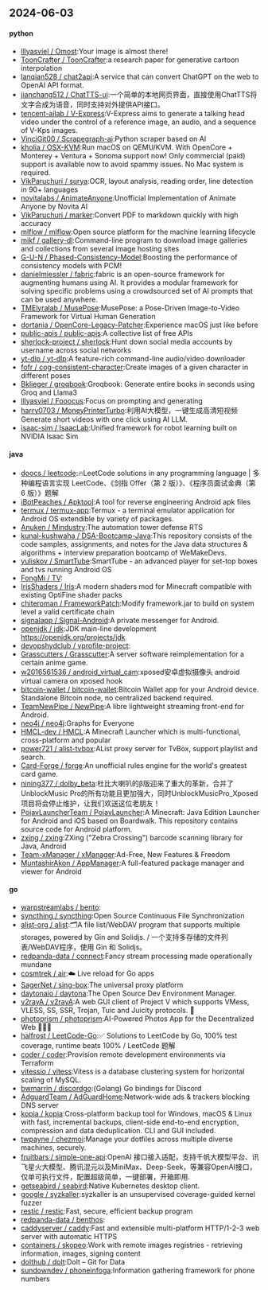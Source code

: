 ## 2024-06-03

#### python
* [lllyasviel / Omost](https://github.com/lllyasviel/Omost):Your image is almost there!
* [ToonCrafter / ToonCrafter](https://github.com/ToonCrafter/ToonCrafter):a research paper for generative cartoon interpolation
* [lanqian528 / chat2api](https://github.com/lanqian528/chat2api):A service that can convert ChatGPT on the web to OpenAI API format.
* [jianchang512 / ChatTTS-ui](https://github.com/jianchang512/ChatTTS-ui):一个简单的本地网页界面，直接使用ChatTTS将文字合成为语音，同时支持对外提供API接口。
* [tencent-ailab / V-Express](https://github.com/tencent-ailab/V-Express):V-Express aims to generate a talking head video under the control of a reference image, an audio, and a sequence of V-Kps images.
* [VinciGit00 / Scrapegraph-ai](https://github.com/VinciGit00/Scrapegraph-ai):Python scraper based on AI
* [kholia / OSX-KVM](https://github.com/kholia/OSX-KVM):Run macOS on QEMU/KVM. With OpenCore + Monterey + Ventura + Sonoma support now! Only commercial (paid) support is available now to avoid spammy issues. No Mac system is required.
* [VikParuchuri / surya](https://github.com/VikParuchuri/surya):OCR, layout analysis, reading order, line detection in 90+ languages
* [novitalabs / AnimateAnyone](https://github.com/novitalabs/AnimateAnyone):Unofficial Implementation of Animate Anyone by Novita AI
* [VikParuchuri / marker](https://github.com/VikParuchuri/marker):Convert PDF to markdown quickly with high accuracy
* [mlflow / mlflow](https://github.com/mlflow/mlflow):Open source platform for the machine learning lifecycle
* [mikf / gallery-dl](https://github.com/mikf/gallery-dl):Command-line program to download image galleries and collections from several image hosting sites
* [G-U-N / Phased-Consistency-Model](https://github.com/G-U-N/Phased-Consistency-Model):Boosting the performance of consistency models with PCM!
* [danielmiessler / fabric](https://github.com/danielmiessler/fabric):fabric is an open-source framework for augmenting humans using AI. It provides a modular framework for solving specific problems using a crowdsourced set of AI prompts that can be used anywhere.
* [TMElyralab / MusePose](https://github.com/TMElyralab/MusePose):MusePose: a Pose-Driven Image-to-Video Framework for Virtual Human Generation
* [dortania / OpenCore-Legacy-Patcher](https://github.com/dortania/OpenCore-Legacy-Patcher):Experience macOS just like before
* [public-apis / public-apis](https://github.com/public-apis/public-apis):A collective list of free APIs
* [sherlock-project / sherlock](https://github.com/sherlock-project/sherlock):Hunt down social media accounts by username across social networks
* [yt-dlp / yt-dlp](https://github.com/yt-dlp/yt-dlp):A feature-rich command-line audio/video downloader
* [fofr / cog-consistent-character](https://github.com/fofr/cog-consistent-character):Create images of a given character in different poses
* [Bklieger / groqbook](https://github.com/Bklieger/groqbook):Groqbook: Generate entire books in seconds using Groq and Llama3
* [lllyasviel / Fooocus](https://github.com/lllyasviel/Fooocus):Focus on prompting and generating
* [harry0703 / MoneyPrinterTurbo](https://github.com/harry0703/MoneyPrinterTurbo):利用AI大模型，一键生成高清短视频 Generate short videos with one click using AI LLM.
* [isaac-sim / IsaacLab](https://github.com/isaac-sim/IsaacLab):Unified framework for robot learning built on NVIDIA Isaac Sim

#### java
* [doocs / leetcode](https://github.com/doocs/leetcode):🔥LeetCode solutions in any programming language | 多种编程语言实现 LeetCode、《剑指 Offer（第 2 版）》、《程序员面试金典（第 6 版）》题解
* [iBotPeaches / Apktool](https://github.com/iBotPeaches/Apktool):A tool for reverse engineering Android apk files
* [termux / termux-app](https://github.com/termux/termux-app):Termux - a terminal emulator application for Android OS extendible by variety of packages.
* [Anuken / Mindustry](https://github.com/Anuken/Mindustry):The automation tower defense RTS
* [kunal-kushwaha / DSA-Bootcamp-Java](https://github.com/kunal-kushwaha/DSA-Bootcamp-Java):This repository consists of the code samples, assignments, and notes for the Java data structures & algorithms + interview preparation bootcamp of WeMakeDevs.
* [yuliskov / SmartTube](https://github.com/yuliskov/SmartTube):SmartTube - an advanced player for set-top boxes and tvs running Android OS
* [FongMi / TV](https://github.com/FongMi/TV):
* [IrisShaders / Iris](https://github.com/IrisShaders/Iris):A modern shaders mod for Minecraft compatible with existing OptiFine shader packs
* [chiteroman / FrameworkPatch](https://github.com/chiteroman/FrameworkPatch):Modify framework.jar to build on system level a valid certificate chain
* [signalapp / Signal-Android](https://github.com/signalapp/Signal-Android):A private messenger for Android.
* [openjdk / jdk](https://github.com/openjdk/jdk):JDK main-line development https://openjdk.org/projects/jdk
* [devopshydclub / vprofile-project](https://github.com/devopshydclub/vprofile-project):
* [Grasscutters / Grasscutter](https://github.com/Grasscutters/Grasscutter):A server software reimplementation for a certain anime game.
* [w2016561536 / android_virtual_cam](https://github.com/w2016561536/android_virtual_cam):xposed安卓虚拟摄像头 android virtual camera on xposed hook
* [bitcoin-wallet / bitcoin-wallet](https://github.com/bitcoin-wallet/bitcoin-wallet):Bitcoin Wallet app for your Android device. Standalone Bitcoin node, no centralized backend required.
* [TeamNewPipe / NewPipe](https://github.com/TeamNewPipe/NewPipe):A libre lightweight streaming front-end for Android.
* [neo4j / neo4j](https://github.com/neo4j/neo4j):Graphs for Everyone
* [HMCL-dev / HMCL](https://github.com/HMCL-dev/HMCL):A Minecraft Launcher which is multi-functional, cross-platform and popular
* [power721 / alist-tvbox](https://github.com/power721/alist-tvbox):AList proxy server for TvBox, support playlist and search.
* [Card-Forge / forge](https://github.com/Card-Forge/forge):An unofficial rules engine for the world's greatest card game.
* [nining377 / dolby_beta](https://github.com/nining377/dolby_beta):杜比大喇叭的β版迎来了重大的革新，合并了UnblockMusic Pro的所有功能且更加强大，同时UnblockMusicPro_Xposed项目将会停止维护，让我们欢送这位老朋友！
* [PojavLauncherTeam / PojavLauncher](https://github.com/PojavLauncherTeam/PojavLauncher):A Minecraft: Java Edition Launcher for Android and iOS based on Boardwalk. This repository contains source code for Android platform.
* [zxing / zxing](https://github.com/zxing/zxing):ZXing ("Zebra Crossing") barcode scanning library for Java, Android
* [Team-xManager / xManager](https://github.com/Team-xManager/xManager):Ad-Free, New Features & Freedom
* [MuntashirAkon / AppManager](https://github.com/MuntashirAkon/AppManager):A full-featured package manager and viewer for Android

#### go
* [warpstreamlabs / bento](https://github.com/warpstreamlabs/bento):
* [syncthing / syncthing](https://github.com/syncthing/syncthing):Open Source Continuous File Synchronization
* [alist-org / alist](https://github.com/alist-org/alist):🗂️A file list/WebDAV program that supports multiple storages, powered by Gin and Solidjs. / 一个支持多存储的文件列表/WebDAV程序，使用 Gin 和 Solidjs。
* [redpanda-data / connect](https://github.com/redpanda-data/connect):Fancy stream processing made operationally mundane
* [cosmtrek / air](https://github.com/cosmtrek/air):☁️ Live reload for Go apps
* [SagerNet / sing-box](https://github.com/SagerNet/sing-box):The universal proxy platform
* [daytonaio / daytona](https://github.com/daytonaio/daytona):The Open Source Dev Environment Manager.
* [v2rayA / v2rayA](https://github.com/v2rayA/v2rayA):A web GUI client of Project V which supports VMess, VLESS, SS, SSR, Trojan, Tuic and Juicity protocols. 🚀
* [photoprism / photoprism](https://github.com/photoprism/photoprism):AI-Powered Photos App for the Decentralized Web 🌈💎✨
* [halfrost / LeetCode-Go](https://github.com/halfrost/LeetCode-Go):✅ Solutions to LeetCode by Go, 100% test coverage, runtime beats 100% / LeetCode 题解
* [coder / coder](https://github.com/coder/coder):Provision remote development environments via Terraform
* [vitessio / vitess](https://github.com/vitessio/vitess):Vitess is a database clustering system for horizontal scaling of MySQL.
* [bwmarrin / discordgo](https://github.com/bwmarrin/discordgo):(Golang) Go bindings for Discord
* [AdguardTeam / AdGuardHome](https://github.com/AdguardTeam/AdGuardHome):Network-wide ads & trackers blocking DNS server
* [kopia / kopia](https://github.com/kopia/kopia):Cross-platform backup tool for Windows, macOS & Linux with fast, incremental backups, client-side end-to-end encryption, compression and data deduplication. CLI and GUI included.
* [twpayne / chezmoi](https://github.com/twpayne/chezmoi):Manage your dotfiles across multiple diverse machines, securely.
* [fruitbars / simple-one-api](https://github.com/fruitbars/simple-one-api):OpenAI 接口接入适配，支持千帆大模型平台、讯飞星火大模型、腾讯混元以及MiniMax、Deep-Seek，等兼容OpenAI接口，仅单可执行文件，配置超级简单，一键部署，开箱即用.
* [getseabird / seabird](https://github.com/getseabird/seabird):Native Kubernetes desktop client.
* [google / syzkaller](https://github.com/google/syzkaller):syzkaller is an unsupervised coverage-guided kernel fuzzer
* [restic / restic](https://github.com/restic/restic):Fast, secure, efficient backup program
* [redpanda-data / benthos](https://github.com/redpanda-data/benthos):
* [caddyserver / caddy](https://github.com/caddyserver/caddy):Fast and extensible multi-platform HTTP/1-2-3 web server with automatic HTTPS
* [containers / skopeo](https://github.com/containers/skopeo):Work with remote images registries - retrieving information, images, signing content
* [dolthub / dolt](https://github.com/dolthub/dolt):Dolt – Git for Data
* [sundowndev / phoneinfoga](https://github.com/sundowndev/phoneinfoga):Information gathering framework for phone numbers
